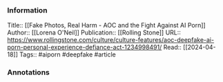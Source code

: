 
### Information
Title:: [[Fake Photos, Real Harm - AOC and the Fight Against AI Porn]]
Author:: [[Lorena O'Neil]]
Publication:: [[Rolling Stone]]
URL:: https://www.rollingstone.com/culture/culture-features/aoc-deepfake-ai-porn-personal-experience-defiance-act-1234998491/
Read:: [[2024-04-18]]
Tags:: #aiporn #deepfake
#article

### Annotations
